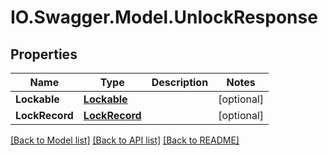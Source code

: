 # IO.Swagger.Model.UnlockResponse
## Properties

Name | Type | Description | Notes
------------ | ------------- | ------------- | -------------
**Lockable** | [**Lockable**](Lockable.md) |  | [optional] 
**LockRecord** | [**LockRecord**](LockRecord.md) |  | [optional] 

[[Back to Model list]](../README.md#documentation-for-models) [[Back to API list]](../README.md#documentation-for-api-endpoints) [[Back to README]](../README.md)

